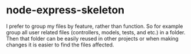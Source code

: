 # node-express-skeleton

I prefer to group my files by feature, rather than function. So for example group all user related files (controllers, models, tests, and etc.) in a folder. Then that folder can be easily reused in other projects or when making changes it is easier to find the files affected.
